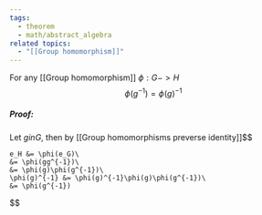 ```yaml
---
tags:
  - theorem
  - math/abstract_algebra
related topics:
  - "[[Group homomorphism]]"
---
```

For any [[Group homomorphism]] $\phi:G -> H$$$
	\phi(g^{-1})=\phi(g)^{-1}
$$
##### Proof:
Let $g in G$, then by [[Group homomorphisms preverse identity]]$$

	e_H &= \phi(e_G)\
	&= \phi(gg^{-1})\
	&= \phi(g)\phi(g^{-1})\
	\phi(g)^{-1} &= \phi(g)^{-1}\phi(g)\phi(g^{-1})\
	&= \phi(g^{-1})

$$